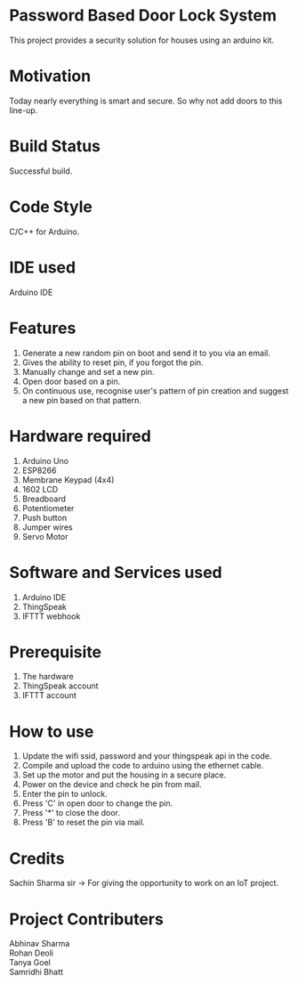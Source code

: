 # Password Based Door Lock System
This project provides a security solution for houses using an arduino kit.

# Motivation
Today nearly everything is smart and secure. So why not add doors to this line-up.

# Build Status
Successful build.

# Code Style
C/C++ for Arduino.

# IDE used
Arduino IDE

# Features
1. Generate a new random pin on boot and send it to you via an email.
2. Gives the ability to reset pin, if you forgot the pin.
3. Manually change and set a new pin.
4. Open door based on a pin.
5. On continuous use, recognise user's pattern of pin creation and suggest a new pin based on that pattern.

# Hardware required
1. Arduino Uno
2. ESP8266
3. Membrane Keypad (4x4)
4. 1602 LCD
5. Breadboard
6. Potentiometer
7. Push button
8. Jumper wires
9. Servo Motor

# Software and Services used
1. Arduino IDE
2. ThingSpeak
3. IFTTT webhook

# Prerequisite
1. The hardware
2. ThingSpeak account
3. IFTTT account

# How to use
1. Update the wifi ssid, password and your thingspeak api in the code.
2. Compile and upload the code to arduino using the ethernet cable.
3. Set up the motor and put the housing in a secure place.
4. Power on the device and check he pin from mail.
5. Enter the pin to unlock.
6. Press 'C' in open door to change the pin.
7. Press '\*' to close the door.
8. Press 'B' to reset the pin via mail.

# Credits
Sachin Sharma sir -> For giving the opportunity to work on an IoT project.

# Project Contributers
Abhinav Sharma  
Rohan Deoli  
Tanya Goel  
Samridhi Bhatt
